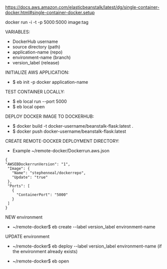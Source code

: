 https://docs.aws.amazon.com/elasticbeanstalk/latest/dg/single-container-docker.html#single-container-docker.setup

docker run -i -t -p 5000:5000 image:tag

VARIABLES:
 - DockerHub username
 - source directory (path)
 - application-name (repo)
 - environment-name (branch)
 - version_label (release)
 
INITIALIZE AWS APPLICATION:
 - $ eb init -p docker application-name


TEST CONTAINER LOCALLY:
 - $ eb local run --port 5000
 - $ eb local open


DEPLOY DOCKER IMAGE TO DOCKERHUB:
 - $ docker build -t docker-username/beanstalk-flask:latest .
 - $ docker push docker-username/beanstalk-flask:latest


CREATE REMOTE-DOCKER DEPLOYMENT DIRECTORY:
 - Example ~/remote-docker/Dockerrun.aws.json
 ``` 
{
 "AWSEBDockerrunVersion": "1",
  "Image": {
    "Name": "stephenneal/dockerrepo",
    "Update": "true"
  },
  "Ports": [
    {
      "ContainerPort": "5000"
    }
  ]
}
```
NEW environment
 - ~/remote-docker$ eb create --label version_label environment-name
 
UPDATE environment
 - ~/remote-docker$ eb deploy --label version_label environment-name (if the environment already exists)
 
 - ~/remote-docker$ eb open